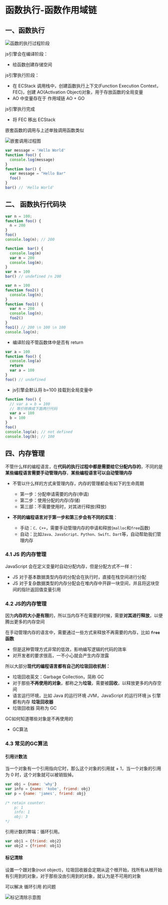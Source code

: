 # 函数执行-函数作用域链

## 一、函数执行

![函数的执行过程阶段](https://gitee.com/edward_west/image-store/raw/master/study-frontend/javascript-developed/02-function-prototype/function-execution-progress.png)

js引擎会在编译阶段：

- 给函数创建存储空间

js引擎执行阶段：

- 在 ECStack 调用栈中，创建函数执行上下文(Function Execution Context，FEC)，创建 AO(Activation Object)对象，用于存放函数的全局变量
- AO 中变量存在于 作用域链 AO + GO

js引擎执行完成

- 将 FEC 移出 ECStack

嵌套函数的调用与上述单独调用函数类似

![嵌套调用过程图](https://gitee.com/edward_west/image-store/raw/master/study-frontend/javascript-developed/02-function-prototype/function-nest-call.png)

```js
var message = 'Hello World'
function foo() {
  console.log(message)
}
function bar() {
  var message = "Hello Bar"
  foo()
}
bar() // 'Hello World'
```

## 二、 函数执行代码块

```js
var n = 100;
function foo() {
  n = 200
}
foo()
console.log(n); // 200
```

```js
function  bar() {
  console.log(m)
  var m = 200
  console.log(m);
}
var m = 100
bar() // undefined /n 200
```

```js
var n = 100
function foo2() {
  console.log(n);
}
function foo1() {
  var n = 200
  console.log(n);
  foo2()
}
foo1() // 200 \n 100 \n 100
console.log(n);
```

- 编译阶段不管函数体中是否有 return

```js
var a = 100
function foo() {
  console.log(a)
  return 
  var a = 100
}
foo() // undefined
```

- js引擎会默认将 b=100 挂载到全局变量中

```js
function foo() {
  // var a = b = 100
  // 等价转换成下面两行代码
  var a = 100
  b = 100
}
foo()
console.log(a); // not defined
console.log(b); // 100
```

## 四、内存管理

不管什么样的编程语言，在**代码的执行过程中都是需要给它分配内存的**，不同的是**某些编程语言需要手动管理内存**，**某些编程语言可以自动管理内存**

* 不管以什么样的方式来管理内存，内存的管理都会有如下的生命周期
  * 第一步：分配申请需要的内存(申请)
  * 第二步：使用分配的内存(存储)
  * 第三部：不需要使用时，对其进行释放(释放)

* **不同的编程语言对于第一步和第三步会有不同的实现**：
  * 手动：`C、C++`，需要手动管理内存的申请和释放(`malloc`和`free`函数)
  * 自动：比如`Java、JavaScript、Python、Swift、Dart`等，自动帮助我们管理内存

### 4.1 JS 的内存管理

JavaScript 会在定义变量时自动分配内存，但是分配方式不一样：

* JS 对于基本数据类型内存的分配会在执行时，直接在栈空间进行分配
* JS 对于复杂数据类型的内存分配会在堆内存中开辟一块空间，并且将这块空间的指针返回值变量引用

### 4.2 JS的内存管理

因为**内存的大小是有限**的，所以当内存不在需要的时候，需要**对其进行释放**，以便腾出更多的内存空间

在手动管理内存的语言中，需要通过一些方式来释放不再需要的内存，比如 **`free`函数**

* 但是这种管理方式非常的低效，影响编写逻辑的代码的效率
* 对开发者的要求很高，一不小心就会产生内存泄露

所以大部分**现代的编程语言都有自己的垃圾回收机制：**

* 垃圾回收英文：Garbage Collection，简称 GC
* 对于那些**不再使用的对象**，都称之为**垃圾**，需要被**回收**，以释放更多的内存空间
* 语言运行环境，比如 Java 的运行环境 JVM，JavaScript 的运行环境 js 引擎都有内存 **垃圾回收器**
* 垃圾回收器 简称为 GC

GC如何知道哪些对象是不再使用的

* GC算法

### 4.3 常见的GC算法

#### 引用计数法

当一个对象有一个引用指向它时，那么这个对象的引用就 + 1，当一个对象的引用为 0 时，这个对象就可以被销毁掉。

```js
var obj = {name: 'why'}
var info = {name: 'kobe', friend: obj}
var p = {name: 'james', friend: obj}
 
/* retain counter:
    p: 1
    info: 1
    obj: 3
*/
```

引用计数的弊端：循环引用。

```js
var obj1 = {friend: obj2}
var obj2 = {friend: obj1}
```

#### 标记清除

设置一个跟对象(root object)，垃圾回收器会定期从这个根开始，找所有从根开始有引用到的对象，对于那些没由引用到的对象，就认为是不可用的对象

可以解决 循环引用 的问题

![标记清除示意图](https://gitee.com/edward_west/image-store/raw/master/study-frontend/javascript-developed/02-function-prototype/label-clear.png)
